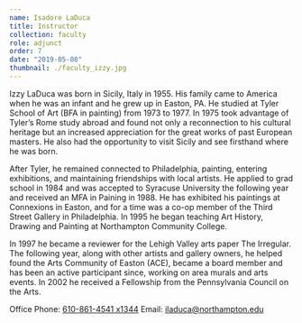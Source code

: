 ```yaml
---
name: Isadore LaDuca
title: Instructor
collection: faculty
role: adjunct
order: 7
date: "2019-05-08"
thumbnail: ./faculty_izzy.jpg
---
```


Izzy LaDuca was born in Sicily, Italy in 1955. His family came to America when he was an infant and he grew up in Easton, PA. He studied at Tyler School of Art (BFA in painting) from 1973 to 1977. In 1975 took advantage of Tyler’s Rome study abroad and found not only a reconnection to his cultural heritage but an increased appreciation for the great works of past European masters. He also had the opportunity to visit Sicily and see firsthand where he was born.

After Tyler, he remained connected to Philadelphia, painting, entering exhibitions, and maintaining friendships with local artists. He applied to grad school in 1984 and was accepted to Syracuse University the following year and received an MFA in Paining in 1988. He has exhibited his paintings at Connexions in Easton, and for a time was a co-op member of the Third Street Gallery in Philadelphia. In 1995 he began teaching Art History, Drawing and Painting at Northampton Community College.

In 1997 he became a reviewer for the Lehigh Valley arts paper The Irregular. The following year, along with other artists and gallery owners, he helped found the Arts Community of Easton (ACE), became a board member and has been an active participant since, working on area murals and arts events. In 2002 he received a Fellowship from the Pennsylvania Council on the Arts.

Office Phone: <a href="tel:610-861-4541">610-861-4541 x1344</a>
Email: <a href="mailto:iladuca@northampton.edu">iladuca@northampton.edu</a>
